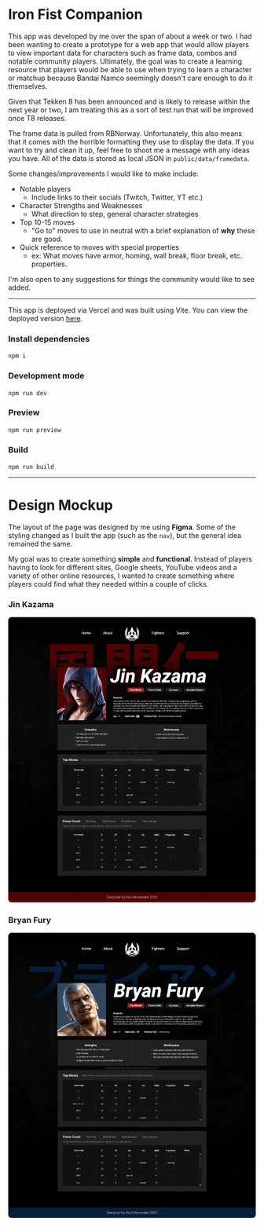 # **Iron Fist Companion**

This app was developed by me over the span of about a week or two. I had been
wanting to create a prototype for a web app that would allow players to view
important data for characters such as frame data, combos and notable community
players. Ultimately, the goal was to create a learning resource that players
would be able to use when trying to learn a character or matchup because Bandai
Namco seemingly doesn't care enough to do it themselves.

Given that Tekken 8 has been announced and is likely to release within the next
year or two, I am treating this as a sort of test run that will be improved once
T8 releases.

The frame data is pulled from RBNorway. Unfortunately, this also means that it
comes with the horrible formatting they use to display the data. If you want to
try and clean it up, feel free to shoot me a message with any ideas you have.
All of the data is stored as local JSON in <code>public/data/framedata</code>.

Some changes/improvements I would like to make include:

- Notable players
  - Include links to their socials (Twitch, Twitter, YT etc.)
- Character Strengths and Weaknesses
  - What direction to step, general character strategies
- Top 10-15 moves
  - "Go to" moves to use in neutral with a brief explanation of **why** these
    are good.
- Quick reference to moves with special properties
  - ex: What moves have armor, homing, wall break, floor break, etc. properties.

I'm also open to any suggestions for things the community would like to see
added.

---

This app is deployed via Vercel and was built using Vite. You can view the
deployed version [here](https://tekken-ifcv2.vercel.app/).

### **Install dependencies**

    npm i

### **Development mode**

    npm run dev

### **Preview**

    npm run preview

### **Build**

    npm run build

---

# **Design Mockup**

The layout of the page was designed by me using **Figma**. Some of the styling
changed as I built the app (such as the <code>nav</code>), but the general idea
remained the same.

My goal was to create something **simple** and **functional**. Instead of
players having to look for different sites, Google sheets, YouTube videos and a
variety of other online resources, I wanted to create something where players
could find what they needed within a couple of clicks.

### Jin Kazama

![Jin Kazama](/public/assets/mockup/Jin%20Kazama.png)

### Bryan Fury

![Bryan Fury](/public/assets/mockup/Bryan%20Fury.png)

